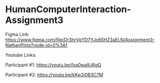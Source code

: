 # HumanComputerInteraction-Assignment3

Figma Link: https://www.figma.com/file/Dr3hrVgYD7YJo65HZ3aELN/Assignment3-NathanPinto?node-id=0%3A1

Youtube Links:

Participant #1: https://youtu.be/fxa0wa9J6gQ

Participant #2: https://youtu.be/kKw2i0B3C7M
